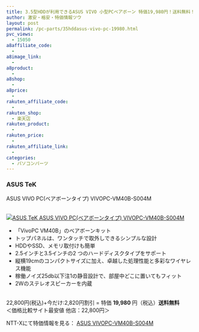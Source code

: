 ```yaml
---
title: 3.5型HDDが利用できるASUS VIVO 小型PCベアボーン 特価19,980円！送料無料！
author: 激安・格安・特価情報ツウ
layout: post
permalink: /pc-parts/35hddasus-vivo-pc-19980.html
pvc_views:
  - 15050
a8affiliate_code:
  - 
a8image_link:
  - 
a8product:
  - 
a8shop:
  - 
a8price:
  - 
rakuten_affiliate_code:
  - 
rakuten_shop:
  - 楽天店
rakuten_product:
  - 
rakuten_price:
  - 
rakuten_affiliate_link:
  - 
categories:
  - パソコンパーツ
---
```

### ASUS TeK  
ASUS VIVO PC(ベアボーンタイプ) VIVOPC-VM40B-S004M

<div class="img-bg2 img_L">
  <a href="http://px.a8.net/svt/ejp?a8mat=ZYP6S+8IMA3E+S1Q+BWGDT&#038;a8ejpredirect=http://nttxstore.jp/_II_AZ14541350" target="_blank"><br /> <img border="0" alt="ASUS TeK ASUS VIVO PC(ベアボーンタイプ) VIVOPC-VM40B-S004M" src="http://i1.wp.com/image.nttxstore.jp/l2_images/A/AZ/AZ14541350.jpg?w=120" data-recalc-dims="1" /></a>
</div>

<!--more-->

  * 「VivoPC VM40B」のベアボーンキット
  * トップパネルは、ワンタッチで取外しできるシンプルな設計
  * HDDやSSD、メモリ取付けも簡単
  * 2.5インチと3.5インチの2 つのハードディスクタイプをサポート
  * 縦横19cmのコンパクトサイズに加え、卓越した処理性能と多彩なワイヤレス機能
  * 稼働ノイズ25db以下注1の静音設計で、部屋中どこに置いてもフィット
  * 2Wのステレオスピーカーを内蔵

<br clear="all" />22,800円(税込)+今だけ:2,820円割引 = 特価 <span class="tokka-price"><strong>19,980</strong></span> 円（税込）**送料無料**  
＜価格比較サイト最安値 他店：22,800円＞  
  
NTT-Xにて特価情報を見る： <span class="fs150p"><a href="http://px.a8.net/svt/ejp?a8mat=ZYP6S+8IMA3E+S1Q+BWGDT&#038;a8ejpredirect=http://nttxstore.jp/_II_AZ14541350" target="_blank">ASUS VIVOPC-VM40B-S004M</a></span>